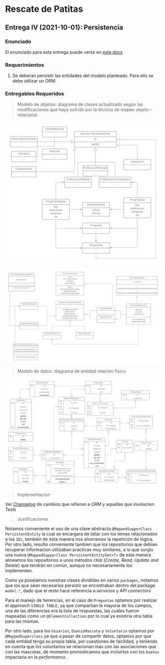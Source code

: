 # Rescate de Patitas

## Entrega IV (2021-10-01): Persistencia

### Enunciado

El enunciado para esta entrega puede verse en [este docs](https://docs.google.com/document/d/e/2PACX-1vRvFTDJ2FMiWZR7jHuhYcZatwLPLP5Xj8yEmv17ArmJbW4TNI6arvpi1X7DSmUEcAswwBBB82O0KT2V/pub)

### Requerimientos

1. Se deberán persistir las entidades del modelo planteado. Para ello se debe utilizar un ORM. 

### Entregables Requeridos

> Modelo de objetos: diagrama de clases actualizado según las modificaciones que haya sufrido por  la técnica de mapeo objeto – relacional. 

![Requerimiento 1 | 2](images/04-entrega/01-2-req.png)

![Requerimiento 1 | 1](images/04-entrega/01-1-req.png)

> Modelo de datos: diagrama de entidad relación físico

![Requerimiento 2](images/04-entrega/02-req.png)

> Implementacion

Ver [Changelog](./CHANGELOG.md) de cambios que refieran a _ORM_ y aquellas que involucren _Tests_

> Justificaciones

Notamos conveniente el uso de una clase abstracta `@MappedSupperClass PersistentEntity` la cual se encargara de lidiar con los temas relacionados a los `IDs`, también de esta manera nos ahorramos la repetición de lógica. Por otro lado, resulto conveniente tambien que los repositorios que debian recuperar informacion utilizaban practicas muy similares, a lo que surgio una nueva `@MappedSupperClass PersistentEntitySet<T>` de esta manera alineamos los repositorios a unos métodos `CRUD` (_Create, Read, Update and Delete_)  que tendrán en común, aunque no necesariamente los implementen.

Como ya poseiamos nuestras clases divididas en varios `packages`, notamos que los que séan necesarios persistir se encontraban dentro del package `model.*`, dado que el resto hace referencia a _servicios_ y _API connectors_


Para el manejo de herencias, en el caso de `Preguntas` optamos por realizar el _approach_ `SINGLE TABLE`, ya que compartian la mayoría de los campos, una de las diferencias era la lista de respuestas, las cuales fueron mapeadas como un `@ElementCollection` por lo cual ya existiria otra tabla para las mismas.

Por otro lado, para los `Usuarios`, `DuenioMascota` y `Voluntario` optamos por `@MappedSuperclass` ya que a pesar de compartir datos, optamos por que cada entidad tenga su propia tabla, por cuestiones de facilidad, y teniendo en cuenta que los voluntarios se relacionan mas con las asociaciones que con las mascotas, de momento pronosticamos que incluirlos con los `Dueños` impactaria en la _performance_.
